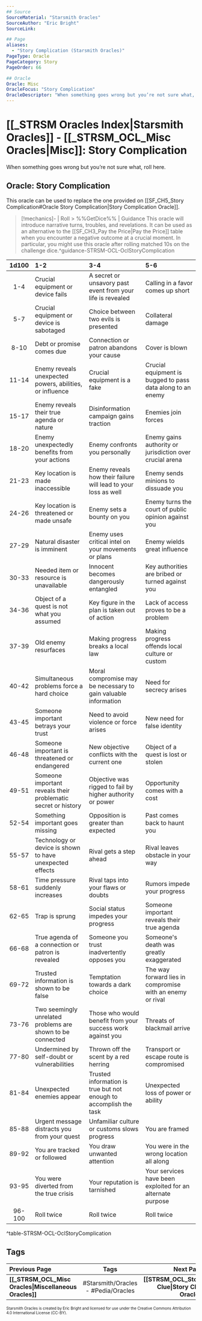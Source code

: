 ```yaml
---
## Source
SourceMaterial: "Starsmith Oracles"
SourceAuthor: "Eric Bright"
SourceLink: 

## Page
aliases:
  - "Story Complication (Starsmith Oracles)"
PageType: Oracle
PageCategory: Story
PageOrder: 66

## Oracle
Oracle: Misc
OracleFocus: "Story Complication"
OracleDescriptor: "When something goes wrong but you’re not sure what, roll here."
---
```

# [[_STRSM Oracles Index|Starsmith Oracles]] - [[_STRSM_OCL_Misc Oracles|Misc]]: Story Complication
When something goes wrong but you’re not sure what, roll here.

## Oracle: Story Complication
This oracle can be used to replace the one provided on [[SF_CH5_Story Complication#Oracle Story Complication|Story Complication Oracle]].

> [!mechanics]- | Roll > %%GetDice%% | Guidance
> This oracle will introduce narrative turns, troubles, and revelations. It can be used as an alternative to the [[SF_CH3_Pay the Price|Pay the Price]] table when you encounter a negative outcome at a crucial moment. In particular, you might use this oracle after rolling matched 10s on the challenge dice.^guidance-STRSM-OCL-OclStoryComplication

| 1d100 | 1-2 | 3-4 | 5-6 |
| :---: | :--- | :--- | :--- |
| 1-4 | Crucial equipment or device fails | A secret or unsavory past event from your life is revealed | Calling in a favor comes up short |
| 5-7 | Crucial equipment or device is sabotaged | Choice between two evils is presented | Collateral damage |
| 8-10 | Debt or promise comes due | Connection or patron abandons your cause | Cover is blown |
| 11-14 | Enemy reveals unexpected powers, abilities, or influence | Crucial equipment is a fake | Crucial equipment is bugged to pass data along to an enemy |
| 15-17 | Enemy reveals their true agenda or nature | Disinformation campaign gains traction | Enemies join forces |
| 18-20 | Enemy unexpectedly benefits from your actions | Enemy confronts you personally | Enemy gains authority or jurisdiction over crucial arena |
| 21-23 | Key location is made inaccessible | Enemy reveals how their failure will lead to your loss as well | Enemy sends minions to dissuade you |
| 24-26 | Key location is threatened or made unsafe | Enemy sets a bounty on you | Enemy turns the court of public opinion against you |
| 27-29 | Natural disaster is imminent | Enemy uses critical intel on your movements or plans | Enemy wields great influence |
| 30-33 | Needed item or resource is unavailable | Innocent becomes dangerously entangled | Key authorities are bribed or turned against you |
| 34-36 | Object of a quest is not what you assumed | Key figure in the plan is taken out of action | Lack of access proves to be a problem |
| 37-39 | Old enemy resurfaces | Making progress breaks a local law | Making progress offends local culture or custom |
| 40-42 | Simultaneous problems force a hard choice | Moral compromise may be necessary to gain valuable information | Need for secrecy arises |
| 43-45 | Someone important betrays your trust | Need to avoid violence or force arises | New need for false identity |
| 46-48 | Someone important is threatened or endangered | New objective conflicts with the current one | Object of a quest is lost or stolen |
| 49-51 | Someone important reveals their problematic secret or history | Objective was rigged to fail by higher authority or power | Opportunity comes with a cost |
| 52-54 | Something important goes missing | Opposition is greater than expected | Past comes back to haunt you |
| 55-57 | Technology or device is shown to have unexpected effects | Rival gets a step ahead | Rival leaves obstacle in your way |
| 58-61 | Time pressure suddenly increases | Rival taps into your flaws or doubts | Rumors impede your progress |
| 62-65 | Trap is sprung | Social status impedes your progress | Someone important reveals their true agenda |
| 66-68 | True agenda of a connection or patron is revealed | Someone you trust inadvertently opposes you | Someone's death was greatly exaggerated |
| 69-72 | Trusted information is shown to be false | Temptation towards a dark choice | The way forward lies in compromise with an enemy or rival |
| 73-76 | Two seemingly unrelated problems are shown to be connected | Those who would benefit from your success work against you | Threats of blackmail arrive |
| 77-80 | Undermined by self-doubt or vulnerabilities | Thrown off the scent by a red herring | Transport or escape route is compromised |
| 81-84 | Unexpected enemies appear | Trusted information is true but not enough to accomplish the task | Unexpected loss of power or ability |
| 85-88 | Urgent message distracts you from your quest | Unfamiliar culture or customs slows progress | You are framed |
| 89-92 | You are tracked or followed | You draw unwanted attention | You were in the wrong location all along |
| 93-95 | You were diverted from the true crisis | Your reputation is tarnished | Your services have been exploited for an alternate purpose |
| 96-100 | Roll twice | Roll twice | Roll twice |
^table-STRSM-OCL-OclStoryComplication

## Tags
| Previous Page | Tags | Next Page | 
| :--- | :---: | ---: |
| **[[_STRSM_OCL_Misc Oracles\|Miscellaneous Oracles]]** | #Starsmith/Oracles - #Pedia/Oracles  | **[[STRSM_OCL_Story Clue\|Story Clue Oracle]]** |

<font size=-2>Starsmith Oracles is created by Eric Bright and licensed for use under the Creative Commons Attribution 4.0 International License (CC-BY).</font>